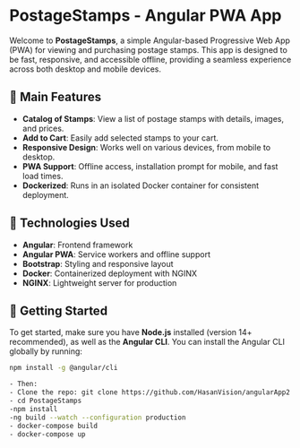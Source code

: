 # PostageStamps - Angular PWA App

Welcome to **PostageStamps**, a simple Angular-based Progressive Web App (PWA) for viewing and purchasing postage stamps. This app is designed to be fast, responsive, and accessible offline, providing a seamless experience across both desktop and mobile devices.

## 📌 Main Features

- **Catalog of Stamps**: View a list of postage stamps with details, images, and prices.
- **Add to Cart**: Easily add selected stamps to your cart.
- **Responsive Design**: Works well on various devices, from mobile to desktop.
- **PWA Support**: Offline access, installation prompt for mobile, and fast load times.
- **Dockerized**: Runs in an isolated Docker container for consistent deployment.

## 🔧 Technologies Used

- **Angular**: Frontend framework
- **Angular PWA**: Service workers and offline support
- **Bootstrap**: Styling and responsive layout
- **Docker**: Containerized deployment with NGINX
- **NGINX**: Lightweight server for production

## 🚀 Getting Started

To get started, make sure you have **Node.js** installed (version 14+ recommended), as well as the **Angular CLI**. You can install the Angular CLI globally by running:

```bash
npm install -g @angular/cli

- Then:
- Clone the repo: git clone https://github.com/HasanVision/angularApp2.git
- cd PostageStamps
-npm install
-ng build --watch --configuration production
- docker-compose build
- docker-compose up

